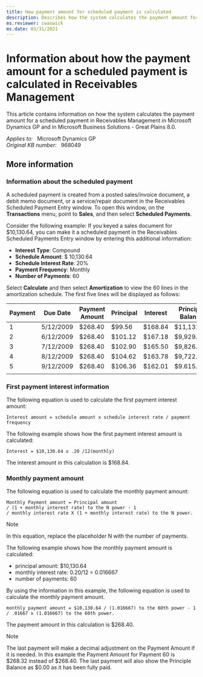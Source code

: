 ```yaml
---
title: How payment amount for scheduled payment is calculated
description: Describes how the system calculates the payment amount for a scheduled payment in Receivables Management in Microsoft Dynamics GP and in Microsoft Business Solutions - Great Plains 8.0.
ms.reviewer: cwaswick
ms.date: 03/31/2021
---
```

# Information about how the payment amount for a scheduled payment is calculated in Receivables Management

This article contains information on how the system calculates the payment amount for a scheduled payment in Receivables Management in Microsoft Dynamics GP and in Microsoft Business Solutions - Great Plains 8.0.

_Applies to:_ &nbsp; Microsoft Dynamics GP  
_Original KB number:_ &nbsp; 968049

## More information

### Information about the scheduled payment

A scheduled payment is created from a posted sales/invoice document, a debit memo document, or a service/repair document in the Receivables Scheduled Payment Entry window. To open this window, on the **Transactions** menu, point to **Sales**, and then select **Scheduled Payments**.

Consider the following example: If you keyed a sales document for $10,130.64, you can make it a scheduled payment in the Receivables Scheduled Payments Entry window by entering this additional information:

- **Interest Type**: Compound
- **Schedule Amount**: $ 10,130.64
- **Schedule Interest Rate**: 20%
- **Payment Frequency**: Monthly
- **Number of Payments**: 60

Select **Calculate** and then select **Amortization** to view the 60 lines in the amortization schedule. The first five lines will be displayed as follows:

|Payment|Due Date|Payment Amount|Principal|Interest|Principal Balance|
|---|---|---|---|---|---|
|1|5/12/2009|$268.40|$99.56|$168.84|$11,131.08|
|2|6/12/2009|$268.40|$101.12|$167.18|$9,929.86|
|3|7/12/2009|$268.40|$102.90|$165.50|$9,826.96|
|4|8/12/2009|$268.40|$104.62|$163.78|$9,722.34|
|5|9/12/2009|$268.40|$106.36|$162.01|$9.615.98|
|||||||

### First payment interest information

The following equation is used to calculate the first payment interest amount:

```console
Interest amount = schedule amount x schedule interest rate / payment frequency
```

The following example shows how the first payment interest amount is calculated:

```console
Interest = $10,130.64 x .20 /12(monthly)
```

The interest amount in this calculation is $168.84.

### Monthly payment amount

The following equation is used to calculate the monthly payment amount:

```console
Monthly Payment amount = Principal amount 
/ (1 + monthly interest rate) to the N power - 1 
/ monthly interest rate X (1 + monthly interest rate) to the N power.
```

> [!NOTE]
> In this equation, replace the placeholder N with the number of payments.

The following example shows how the monthly payment amount is calculated:

- principal amount: $10,130.64
- monthly interest rate: 0.20/12 = 0.016667
- number of payments: 60

By using the information in this example, the following equation is used to calculate the monthly payment amount.

```console
monthly payment amount = $10,130.64 / (1.016667) to the 60th power - 1 / .01667 x (1.016667) to the 60th power.
```

The payment amount in this calculation is $268.40.

> [!NOTE]
> The last payment will make a decimal adjustment on the Payment Amount if it is needed. In this example the Payment Amount for Payment 60 is $268.32 instead of $268.40. The last payment will also show the Principle Balance as $0.00 as it has been fully paid.
